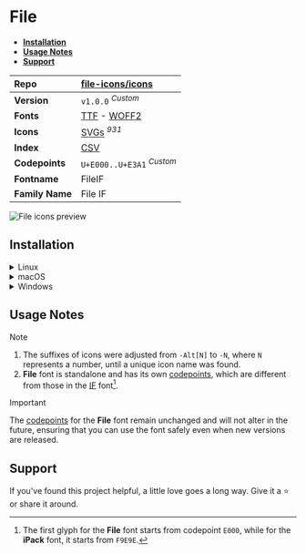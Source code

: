 # File

- [**Installation**](#installation)
- [**Usage Notes**](#usage-notes)
- [**Support**](#support)

| Repo            | [file-icons/icons](https://github.com/file-icons/icons)                                                                                                                 |
| :-------------- | :---------------------------------------------------------------------------------------------------------------------------------------------------------------------- |
| **Version**     | `v1.0.0` <sup>_Custom_</sup>                                                                                                                                            |
| **Fonts**       | [TTF](https://raw.githubusercontent.com/iconicFonts/if/main/fonts/TTF/File.ttf) - [WOFF2](https://raw.githubusercontent.com/iconicFonts/if/main/fonts/WOFF2/File.woff2) |
| **Icons**       | [SVGs](https://github.com/iconicFonts/if/tree/main/packs/File/svgs) <sup>_931_</sup>                                                                                    |
| **Index**       | [CSV](https://github.com/iconicFonts/if/blob/main/indices/File.csv)                                                                                                     |
| **Codepoints**  | `U+E000..U+E3A1` <sup>_Custom_</sup>                                                                                                                                    |
| **Fontname**    | FileIF                                                                                                                                                                  |
| **Family Name** | File IF                                                                                                                                                                 |

<picture>
  <source media="(prefers-color-scheme: dark)" srcset="https://raw.githubusercontent.com/iconicFonts/if/main/imgs/File_dark.png">
  <img alt="File icons preview" src="https://raw.githubusercontent.com/iconicFonts/if/main/imgs/File_light.png">
</picture>

## Installation

<details>

<summary>Linux</summary>

```sh
curl -o ~/.local/share/fonts/File.ttf https://raw.githubusercontent.com/iconicFonts/if/main/fonts/TTF/File.ttf
```

Refresh font cache:

```sh
fc-cache -f ~/.local/share/fonts
```

</details>

<details>

<summary>macOS</summary>

```sh
curl -o ~/Library/Fonts/File.ttf https://raw.githubusercontent.com/iconicFonts/if/main/fonts/TTF/File.ttf
```

</details>

<details>

<summary>Windows</summary>

```sh
curl -o C:\Windows\Fonts\File.ttf https://raw.githubusercontent.com/iconicFonts/if/main/fonts/TTF/File.ttf
```

</details>

## Usage Notes

> [!NOTE]
>
> 1. The suffixes of icons were adjusted from `-Alt[N]` to `-N`, where `N` represents a number, until a unique icon name was found.
> 2. **File** font is standalone and has its own [codepoints](https://github.com/iconicFonts/if/blob/main/indices/File.csv), which are different from those in the [IF](https://github.com/iconicFonts/if/blob/main/indices/if.csv) font[^1].

> [!IMPORTANT]
> The [codepoints](https://github.com/iconicFonts/if/blob/main/indices/File.csv) for the **File** font remain unchanged and will not alter in the future, ensuring that you can use the font safely even when new versions are released.

## Support

If you've found this project helpful, a little love goes a long way. Give it a :star: or share it around.

[^1]: The first glyph for the **File** font starts from codepoint `E000`, while for the **iPack** font, it starts from `F9E9E`.
